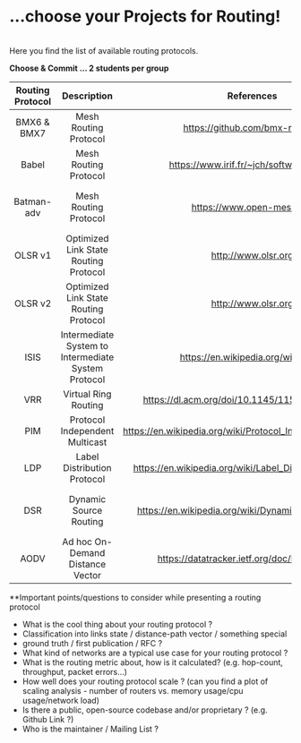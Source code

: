 # ...choose your Projects for Routing!
<br/>
Here you find the list of available routing protocols.  

**Choose & Commit ... 2 students per group**


| Routing Protocol			| Description			          	| References	         | Team Members   | Presentation Date
|:---------------------:|:---------------------------:|:--------------------:|:--------------:|:-----------:
| BMX6 & BMX7 | Mesh Routing Protocol | https://github.com/bmx-routing/ | Alexander, Moritz, Jonas | 22.6. 14:15 Uhr|
| Babel | Mesh Routing Protocol | https://www.irif.fr/~jch/software/babel/ | Christin Rudolph | 22.6. 08:15 Uhr|
| Batman-adv | Mesh Routing Protocol | https://www.open-mesh.org | Florian Wenzel, Andy Hattenhauer | 15.6.|
| OLSR v1 | Optimized Link State Routing Protocol | http://www.olsr.org |Dinh Huy Nguyen  Philipp Büchler| 15.6.|
| OLSR v2 | Optimized Link State Routing Protocol | http://www.olsr.org | | 8.6. oder 15.6.|
| ISIS | Intermediate System to Intermediate System Protocol | https://en.wikipedia.org/wiki/IS-IS| Nico Trapp, Jennifer Haase | 15.6. ??? |
| VRR | Virtual Ring Routing| https://dl.acm.org/doi/10.1145/1151659.1159954 | | 8.6. oder 15.6.|
| PIM | Protocol Independent Multicast |https://en.wikipedia.org/wiki/Protocol_Independent_Multicast | | 8.6. oder 15.6.|
| LDP | Label Distribution Protocol| https://en.wikipedia.org/wiki/Label_Distribution_Protocol| | 8.6. oder 15.6.|
| DSR |Dynamic Source Routing | https://en.wikipedia.org/wiki/Dynamic_Source_Routing| Valerius Begau, Oliver Schröder | 15.6.|
| AODV |Ad hoc On-Demand Distance Vector  | https://datatracker.ietf.org/doc/html/rfc3561| | 8.6. oder 15.6.|

**Important points/questions to consider while presenting a routing protocol
* What is the cool thing about your routing protocol ?
* Classification into links state / distance-path vector / something special
* ground truth / first publication / RFC ?
* What kind of networks are a typical use case for your routing protocol ?
* What is the routing metric about, how is it calculated? (e.g. hop-count, throughput, packet errors...)
* How well does your routing protocol scale ? (can you find a plot of scaling analysis - number of routers vs. memory usage/cpu usage/network load)
* Is there a public, open-source codebase and/or proprietary ? (e.g. Github Link ?)
* Who is the maintainer / Mailing List ? 
